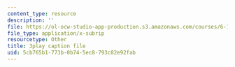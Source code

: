 ```yaml
---
content_type: resource
description: ''
file: https://ol-ocw-studio-app-production.s3.amazonaws.com/courses/6-172-performance-engineering-of-software-systems-fall-2018/5cb765b1773b0b745ec8793c82e92fab_bd-mavr5YlA.srt
file_type: application/x-subrip
resourcetype: Other
title: 3play caption file
uid: 5cb765b1-773b-0b74-5ec8-793c82e92fab
---
```

